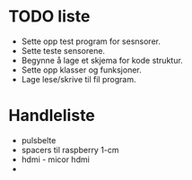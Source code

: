 # TODO liste
- Sette opp test program for sesnsorer. 
- Sette teste sensorene.
- Begynne å lage et skjema for kode struktur.
- Sette opp klasser og funksjoner.
- Lage lese/skrive til fil program.

# Handleliste
- pulsbelte
- spacers til raspberry 1-cm
- hdmi - micor hdmi
- 

